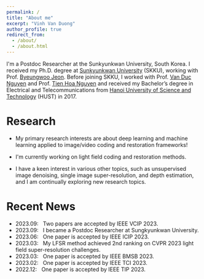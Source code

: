 ```yaml
---
permalink: /
title: "About me"
excerpt: "Vinh Van Duong"
author_profile: true
redirect_from: 
  - /about/
  - /about.html
---
```


I'm a Postdoc Researcher at the Sunkyunkwan University, South Korea. I received my Ph.D. degree at [Sunkyunkwan University](https://www.skku.edu/eng/) (SKKU), working with Prof. [Byeungwoo Jeon](https://shb.skku.edu/media/index.jsp). Before joining SKKU, I worked with Prof. [Van Duc Nguyen](https://scholar.google.com/citations?user=tLY0LZ8AAAAJ&hl=en) and Prof. [Tien Hoa Nguyen](https://scholar.google.com/citations?user=B7sDxxIAAAAJ&hl=en) and received my Bachelor’s degree in Electrical and Telecommunications from [Hanoi University of Science and Technology](https://hust.edu.vn/en/) (HUST) in 2017.

# Research 
* My primary research interests are about deep learning and machine learning applied to image/video coding and restoration frameworks!

* I'm currently working on light field coding and restoration methods.

* I have a keen interest in various other topics, such as unsupervised image denoising, single image super-resolution, and depth estimation, and I am continually exploring new research topics.


# Recent News
* 2023.09: &nbsp; Two papers are accepted by IEEE VCIP 2023.
* 2023.09: &nbsp; I became a Postdoc Researcher at  Sungkyunkwan University.
* 2023.06: &nbsp; One paper is accepted by IEEE ICIP 2023.
* 2023.03: &nbsp; My LFSR method achieved 2nd ranking on CVPR 2023 light field super-resolution challenges.
* 2023.03: &nbsp; One paper is accepted by IEEE BMSB 2023.
* 2023.02: &nbsp; One paper is accepted by IEEE TCI 2023.
* 2022.12: &nbsp; One paper is accepted by IEEE TIP 2023.



